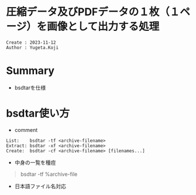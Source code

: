 圧縮データ及びPDFデータの１枚（１ページ）を画像として出力する処理
===
```
Create : 2023-11-12
Author : Yugeta.Koji
```

# Summary
- bsdtarを仕様

# bsdtar使い方
- comment
```
List:    bsdtar -tf <archive-filename>
Extract: bsdtar -xf <archive-filename>
Create:  bsdtar -cf <archive-filename> [filenames...]
```

- 中身の一覧を種痘
> bsdtar -tf %archive-file

- 日本語ファイル名対応





